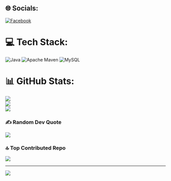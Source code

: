 
## 🌐 Socials:
[![Facebook](https://img.shields.io/badge/Facebook-%231877F2.svg?logo=Facebook&logoColor=white)](https://facebook.com/https://www.facebook.com/xtruong.2004) 

# 💻 Tech Stack:
![Java](https://img.shields.io/badge/java-%23ED8B00.svg?style=for-the-badge&logo=openjdk&logoColor=white) ![Apache Maven](https://img.shields.io/badge/Apache%20Maven-C71A36?style=for-the-badge&logo=Apache%20Maven&logoColor=white) ![MySQL](https://img.shields.io/badge/mysql-4479A1.svg?style=for-the-badge&logo=mysql&logoColor=white)
# 📊 GitHub Stats:
![](https://github-readme-stats.vercel.app/api?username=Xtruong2909&theme=default&hide_border=false&include_all_commits=false&count_private=false)<br/>
![](https://nirzak-streak-stats.vercel.app/?user=Xtruong2909&theme=default&hide_border=false)<br/>
![](https://github-readme-stats.vercel.app/api/top-langs/?username=Xtruong2909&theme=default&hide_border=false&include_all_commits=false&count_private=false&layout=compact)

### ✍️ Random Dev Quote
![](https://quotes-github-readme.vercel.app/api?type=horizontal&theme=radical)

### 🔝 Top Contributed Repo
![](https://github-contributor-stats.vercel.app/api?username=Xtruong2909&limit=5&theme=dark&combine_all_yearly_contributions=true)

---
[![](https://visitcount.itsvg.in/api?id=Xtruong2909&icon=0&color=0)](https://visitcount.itsvg.in)

<!-- Proudly created with GPRM ( https://gprm.itsvg.in ) -->
